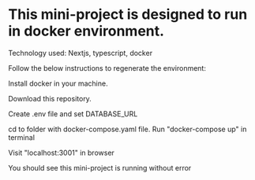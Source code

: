 # This mini-project is designed to run in docker environment.

Technology used: Nextjs, typescript, docker

Follow the below instructions to regenerate the environment:

Install docker in your machine.

Download this repository.

Create .env file and set DATABASE_URL

cd to folder with docker-compose.yaml file. Run "docker-compose up" in terminal

Visit "localhost:3001" in browser

You should see this mini-project is running without error
